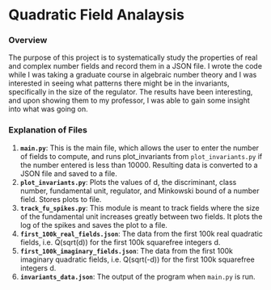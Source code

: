 # Quadratic Field Analaysis

### Overview

The purpose of this project is to systematically study the properties of real and complex number fields and record them in a JSON file. I wrote the code while I was taking a graduate course in algebraic number theory and I was interested in seeing what patterns there might be in the invariants, specifically in the size of the regulator. The results have been interesting, and upon showing them to my professor, I was able to gain some insight into what was going on.

### Explanation of Files

1. **`main.py`**: This is the main file, which allows the user to enter the number of fields to compute, and runs plot_invariants from `plot_invariants.py` if the number entered is less than 10000. Resulting data is converted to a JSON file and saved to a file.
2. **`plot_invariants.py`**: Plots the values of d, the discriminant, class number, fundamental unit, regulator, and Minkowski bound of a number field. Stores plots to file.
3. **`track_fu_spikes.py`**: This module is meant to track fields where the size of the fundamental unit increases greatly between two fields. It plots the log of the spikes and saves the plot to a file.
4. **`first_100k_real_fields.json`**: The data from the first 100k real quadratic fields, i.e. Q(sqrt(d)) for the first 100k squarefree integers d.
5. **`first_100k_imaginary_fields.json`**: The data from the first 100k imaginary quadratic fields, i.e. Q(sqrt(-d)) for the first 100k squarefree integers d.
6. **`invariants_data.json`**: The output of the program when `main.py` is run.


